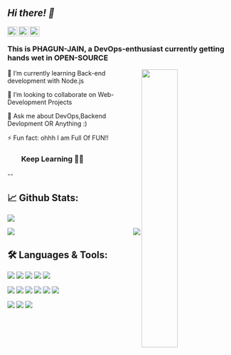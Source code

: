 ## *Hi there! 👋*
<article>
<p>
<a href="https://dev.to/phagunjain">
    <img src="https://d2fltix0v2e0sb.cloudfront.net/dev-badge.svg" alt="PHAGUN JAIN's DEV Profile" width="22px" align="left"></a>
 <a href="https://in.linkedin.com/in/phagun-jain-88b532190">
    <img alt="Phagun's LinkedIN" src="https://raw.githubusercontent.com/peterthehan/peterthehan/master/assets/linkedin.svg" style="max-width:100%;" width="22px" align="left"></a>
 <a href="https://discord.gg/jFPtZFmnvq" rel="nofollow">
  <img alt="Phagun's Discord" src="https://raw.githubusercontent.com/peterthehan/peterthehan/master/assets/discord.svg" style="max-width:100%;" width="22px" align="left"></a><br>
</p>
</article>

### This is PHAGUN-JAIN, a DevOps-enthusiast currently getting hands wet in OPEN-SOURCE 
<img align="right" width=40% src="https://media.giphy.com/media/143vPc6b08locw/giphy.gif">

🌱 I’m currently learning Back-end development with Node.js<br>

👯 I’m looking to collaborate on Web-Development Projects<br>

💬 Ask me about DevOps,Backend Devlopment OR Anything :)<br>
  
⚡ Fun fact: ohhh I am Full Of FUN!!<br>
   

<!--
**PHAGUN-JAIN/PHAGUN-JAIN** is a ✨ _special_ ✨ repository because its `README.md` (this file) appears on your GitHub profile.
## <a href="https://phagun-jain.blogspot.com/">My Blog</a> <br>
Here are some ideas to get you started:

https://github-readme-streak-stats.herokuapp.com/?user=PHAGUN-JAIN

![HTML](https://img.shields.io/badge/html%20-%23E34F26.svg?&style=for-the-badge&logo=html5&logoColor=white)
![CSS](https://img.shields.io/badge/css%20-%231572B6.svg?&style=for-the-badge&logo=css3&logoColor=white)
![Javascript](https://img.shields.io/badge/-Javascript-ffb400?style=for-the-badge&logo=javascript&logoColor=ffff3f)
![Git](https://img.shields.io/badge/git%20-%23F05033.svg?&style=for-the-badge&logo=git&logoColor=white)
![Linux](https://img.shields.io/badge/-linux-772953?style=for-the-badge&logo=linux)

- 🔭 I’m currently working on ...
- 🌱 I’m currently learning ...
- 👯 I’m looking to collaborate on ...
- 🤔 I’m looking for help with ...
- 💬 Ask me about ...
- 📫 How to reach me: ...
- 😄 Pronouns: ...
- ⚡ Fun fact: ...
-->
### &nbsp; &nbsp; &nbsp; &nbsp; **Keep Learning** 👨‍🎓️️
--
## 📈 **Github Stats:**
<p>
    <a href="">
<img src="https://github-readme-stats.vercel.app/api?username=PHAGUN-JAIN&&show_icons=true&title_color=ffffff&icon_color=bb2acf&text_color=daf7dc&bg_color=151515">
    </a>
</p>
<img  src="https://github-readme-streak-stats.herokuapp.com/?user=PHAGUN-JAIN&theme=dracula&&show_icons=true&title_color=ffffff&icon_color=bb2acf&text_color=daf7dc&bg_color=151515">

<img align="right" src="https://github-readme-stats.vercel.app/api/top-langs/?username=PHAGUN-JAIN&theme=dracula&&show_icons=true&title_color=ffffff&icon_color=bb2acf&text_color=daf7dc&bg_color=151515">


## 🛠️ **Languages & Tools:**

![](https://img.shields.io/badge/OS-Linux-informational?style=flat&logo=linux&logoColor=white&color=2bbc8a)
![](https://img.shields.io/badge/OS-Windows-informational?style=flat&logo=windows&logoColor=white&color=2bbc8a)
![](https://img.shields.io/badge/Shell-Bash-informational?style=flat&logo=gnu-bash&logoColor=white&color=2bbc8a)
![](https://img.shields.io/badge/Shell-CommandPrompt-informational?style=flat&logo=windows-terminal&logoColor=white&color=2bbc8a)
![](https://img.shields.io/badge/Shell-powershell-informational?style=flat&logo=powershell&logoColor=white&color=2bbc8a)


![](https://img.shields.io/badge/Code-HTML-informational?style=flat&logo=htmlt&logoColor=white&color=2bbc8a)
![](https://img.shields.io/badge/Code-CSS-informational?style=flat&logo=css&logoColor=white&color=2bbc8a)
![](https://img.shields.io/badge/Code-SASS-informational?style=flat&logo=sass&logoColor=white&color=2bbc8a)
![](https://img.shields.io/badge/Code-JavaScript-informational?style=flat&logo=javascript&logoColor=white&color=2bbc8a)
![](https://img.shields.io/badge/Code-C/C++-informational?style=flat&logo=c++&logoColor=white&color=2bbc8a)
![](https://img.shields.io/badge/Code-Java-informational?style=flat&logo=java&logoColor=white&color=2bbc8a)

![](https://img.shields.io/badge/Tools-GIT-informational?style=flat&logo=git&logoColor=white&color=2bbc8a)
![](https://img.shields.io/badge/Tools-Jenkins-informational?style=flat&logo=jenkins&logoColor=white&color=2bbc8a)
![](https://img.shields.io/badge/Tools-Maven-informational?style=flat&logo=maven&logoColor=white&color=2bbc8a)
